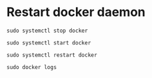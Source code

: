 # Restart docker daemon

```
sudo systemctl stop docker

sudo systemctl start docker

sudo systemctl restart docker

sudo docker logs



```